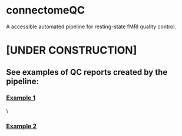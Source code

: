 # connectomeQC
A accessible automated pipeline for resting-state fMRI quality control. 

# [UNDER CONSTRUCTION]

## See examples of QC reports created by the pipeline:

### [Example 1](https://www.dropbox.com/s/abu20yb0kkdu4a5/report.html?dl=0)

\

### [Example 2](https://sidchop.github.io/STAGES_rs-fMRI/)
